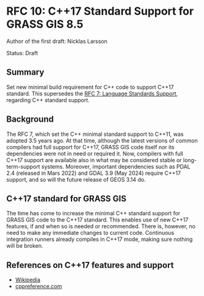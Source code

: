 # RFC 10: C++17 Standard Support for GRASS GIS 8.5

Author of the first draft: Nicklas Larsson

Status: Draft

## Summary

Set new minimal build requirement for C++ code to support C++17 standard. This
supersedes the [RFC 7: Language Standards Support](language_standards_support.md),
regarding C++ standard support.

## Background

The RFC 7, which set the C++ minimal standard support to C++11, was adopted 3.5
years ago. At that time, although the latest versions of common compilers had
full support for C++17, GRASS GIS code itself nor its dependencies were not in
need or required it. Now, compilers with full C++17 support are available also
in what may be considered stable or long-term-support systems.
Moreover, important dependencies such as PDAL 2.4 (released in Mars 2022) and
GDAL 3.9 (May 2024) require C++17 support, and so will the future release of
GEOS 3.14 do.

## C++17 standard for GRASS GIS

The time has come to increase the minimal C++ standard support for GRASS GIS
code to the C++17 standard. This enables use of new C++17 features, if and when
so is needed or recommended. There is, however, no need to make any immediate
changes to current code. Continuous integration runners already compiles in
C++17 mode, making sure nothing will be broken.

## References on C++17 features and support

- [Wikipedia](https://en.wikipedia.org/wiki/C%2B%2B17)
- [cppreference.com](https://en.cppreference.com/w/cpp/17)
